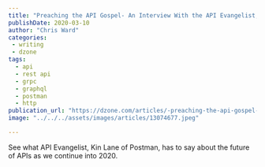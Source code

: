 ```yaml
---
title: "Preaching the API Gospel- An Interview With the API Evangelist, Kin Lane of..."
publishDate: 2020-03-10
author: "Chris Ward"
categories:
 - writing
 - dzone
tags:
  - api
  - rest api
  - grpc
  - graphql
  - postman
  - http
publication_url: "https://dzone.com/articles/-preaching-the-api-gospel-an-interview-with-the-ap"
image: "../../../assets/images/articles/13074677.jpeg"

---
```

See what API Evangelist, Kin Lane of Postman, has to say about the future of APIs as we continue into 2020.

